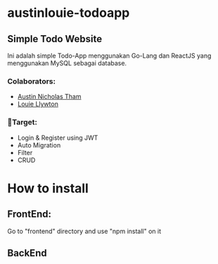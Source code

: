 # austinlouie-todoapp
## Simple Todo Website
Ini adalah simple Todo-App menggunakan Go-Lang dan ReactJS yang menggunakan MySQL sebagai database.

### Colaborators:
 - <a href="https://github.com/AustinNick"> Austin Nicholas Tham </a>
 - <a href="https://github.com/louiellywton"> Louie Llywton </a>

### 📌Target:
 - Login & Register using JWT
 - Auto Migration
 - Filter
 - CRUD

# How to install
## FrontEnd:
 Go to "frontend" directory and use "npm install" on it

## BackEnd